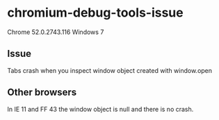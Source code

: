 # chromium-debug-tools-issue

Chrome 52.0.2743.116
Windows 7

## Issue

Tabs crash when you inspect window object created with window.open

## Other browsers

In IE 11 and FF 43 the window object is null and there is no crash.
